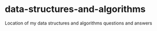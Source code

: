 # data-structures-and-algorithms
Location of my data structures and algorithms questions and answers
